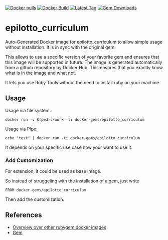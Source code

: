[![Docker pulls](https://img.shields.io/docker/pulls/rubygem/epilotto_curriculum.svg)](https://hub.docker.com/r/rubygem/epilotto_curriculum/)
[![Docker Build](https://img.shields.io/docker/automated/rubygem/epilotto_curriculum.svg)](https://hub.docker.com/r/rubygem/epilotto_curriculum/)
[![Latest Tag](https://img.shields.io/github/tag/docker-rubygem/epilotto_curriculum.svg)](https://hub.docker.com/r/rubygem/epilotto_curriculum/)
[![Gem Downloads](https://img.shields.io/gem/dt/epilotto_curriculum.svg)](https://rubygems.org/gems/epilotto_curriculum/)
# epilotto_curriculum

Auto-Generated Docker image for epilotto_curriculum to allow simple usage without installation.
It is in sync with the original gem.

This allows to use a specific version of your favorite gem and ensures that this image will be supported in future.
The image is generated automatically from a github repository by Docker Hub.
This ensures that you exactly know what is in the image and what not.

It lets you use Ruby Tools without the need to install ruby on your machine.

## Usage

Usage via file system:

`docker run -v $(pwd):/work -ti docker-gems/epilotto_curriculum`

Usage via Pipe:

`echo "test" | docker run -ti docker-gems/epilotto_curriculum`

It depends on your specific use case how your want to use it.

### Add Customization

For extension, it could be used as base image.

So instead of struggeling with the installation of a gem, just write

`FROM docker-gems/epilotto_curriculum`

Then add the customization.

## References

 - [Overview over other rubygem docker images](https://github.com/thinkbot/docker-rubygem)
 - [Gem](https://rubygems.org/gems/epilotto_curriculum/)
